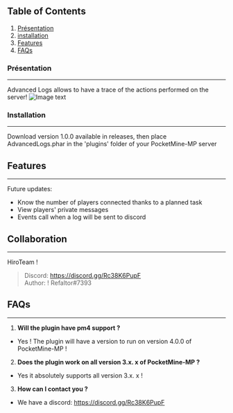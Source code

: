 ## Table of Contents
1. [Présentation](#présentation)
2. [installation](#installation)
3. [Features](#features)
4. [FAQs](#faqs)
### Présentation
***
Advanced Logs allows to have a trace of the actions performed on the server!
![Image text](https://www.pngkit.com/png/detail/17-179788_discord-logo-png.png)

### Installation
***
Download version 1.0.0 available in releases, then place AdvancedLogs.phar in the 'plugins' folder of your PocketMine-MP server

## Features
***
Future updates:
* Know the number of players connected thanks to a planned task
* View players' private messages
* Events call when a log will be sent to discord
## Collaboration
***
HiroTeam !
> Discord: https://discord.gg/Rc38K6PupF <br>
> Author: ! Refaltor#7393
## FAQs
***
1. **Will the plugin have pm4 support ?**
* Yes ! The plugin will have a version to run on version 4.0.0 of PocketMine-MP !
2. **Does the plugin work on all version 3.x. x of PocketMine-MP ?**
* Yes it absolutely supports all version 3.x. x !
3. **How can I contact you ?**
* We have a discord: https://discord.gg/Rc38K6PupF
